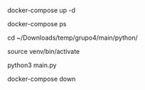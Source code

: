 docker-compose up -d

docker-compose ps

cd ~/Downloads/temp/grupo4/main/python/

source venv/bin/activate

python3 main.py

docker-compose down
